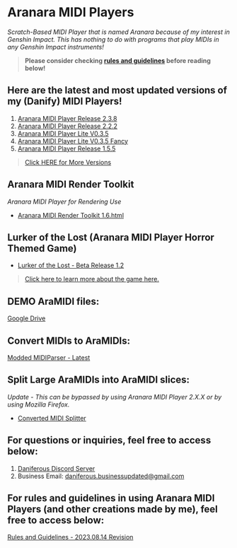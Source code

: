 # Aranara MIDI Players
*Scratch-Based MIDI Player that is named Aranara because of my interest in Genshin Impact. This has nothing to do with programs that play MIDIs in any Genshin Impact instruments!*

>**Please consider checking [rules and guidelines](https://daniferous.github.io/aranara-midi-player-sb3/guidelines) before reading below!**

## Here are the latest and most updated versions of my (Danify) MIDI Players!

1. [Aranara MIDI Player Release 2.3.8](https://daniferous.github.io/aranara-midi-player-sb3/amp/Aranara%20MIDI%20Player%202.3.8.html)
2. [Aranara MIDI Player Release 2.2.2](https://daniferous.github.io/aranara-midi-player-sb3/amp/Aranara%20MIDI%20Player%202.2.2.html)
3. [Aranara MIDI Player Lite V0.3.5](https://daniferous.github.io/aranara-midi-player-sb3/amp/Aranara%20MIDI%20Player%20Lite%20v0.3.5.html)
4. [Aranara MIDI Player Lite V0.3.5 Fancy](https://daniferous.github.io/aranara-midi-player-sb3/amp/Aranara%20MIDI%20Player%20Lite%20v0.3.5%20-%20Fancy.html)
5. [Aranara MIDI Player Release 1.5.5](https://daniferous.github.io/aranara-midi-player-sb3/amp/Aranara%20MIDI%20Player%20R1.5.5.html)

> [Click HERE for More Versions](https://daniferous.github.io/aranara-midi-player-sb3/versions)

## Aranara MIDI Render Toolkit
*Aranara MIDI Player for Rendering Use*
- [Aranara MIDI Render Toolkit 1.6.html](https://daniferous.github.io/aranara-midi-player-sb3/amrt/Aranara%20MIDI%20Render%20Toolkit%201.6.html)

## Lurker of the Lost (Aranara MIDI Player Horror Themed Game)
- [Lurker of the Lost - Beta Release 1.2](https://daniferous.github.io/aranara-midi-player-sb3/lostlurkergame/Lurker%20of%20the%20Lost%20MIDI%20Player%20BETA%201.2.html)

>[Click here to learn more about the game here.](https://daniferous.github.io/aranara-midi-player-sb3/lostlurkergame)

## DEMO AraMIDI files:
[Google Drive](https://drive.google.com/drive/folders/1Ht0WPEoPuxhSwv7b2HEnBm-p9hyN0S-S?usp=sharing)

## Convert MIDIs to AraMIDIs:
[Modded MIDIParser - Latest](https://github.com/daniferous/MidiParser/releases/tag/build-24.03.15)

## Split Large AraMIDIs into AraMIDI slices:
*Update - This can be bypassed by using Aranara MIDI Player 2.X.X or by using Mozilla Firefox.*
- [Converted MIDI Splitter](https://github.com/daniferous/PythonConvertedMIDISplitter)

## For questions or inquiries, feel free to access below:
1. [Daniferous Discord Server](https://discord.gg/kTD8y6YDjJ) 
2. Business Email: daniferous.businessupdated@gmail.com

## For rules and guidelines in using Aranara MIDI Players (and other creations made by me), feel free to access below:
[Rules and Guidelines - 2023.08.14 Revision](https://daniferous.github.io/aranara-midi-player-sb3/guidelines)
